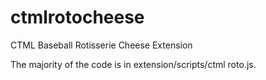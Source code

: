 ctmlrotocheese
==============

CTML Baseball Rotisserie Cheese Extension

The majority of the code is in extension/scripts/ctml roto.js.
